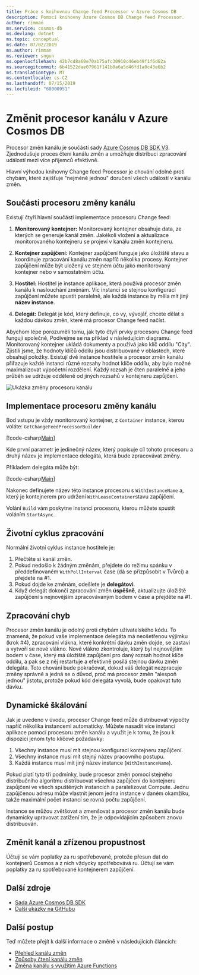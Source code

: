 ```yaml
---
title: Práce s knihovnou Change feed Processor v Azure Cosmos DB
description: Pomocí knihovny Azure Cosmos DB Change feed Processor.
author: rimman
ms.service: cosmos-db
ms.devlang: dotnet
ms.topic: conceptual
ms.date: 07/02/2019
ms.author: rimman
ms.reviewer: sngun
ms.openlocfilehash: 42b7cd8a60e70ab75afc30910c46eb49f1f6d62a
ms.sourcegitcommit: 6b41522dae07961f141b0a6a5d46fd1a0c43e6b2
ms.translationtype: MT
ms.contentlocale: cs-CZ
ms.lasthandoff: 07/15/2019
ms.locfileid: "68000951"
---
```

# <a name="change-feed-processor-in-azure-cosmos-db"></a>Změnit procesor kanálu v Azure Cosmos DB 

Procesor změn kanálu je součástí sady [Azure Cosmos DB SDK V3](https://github.com/Azure/azure-cosmos-dotnet-v3). Zjednodušuje proces čtení kanálu změn a umožňuje distribuci zpracování událostí mezi více příjemců efektivně.

Hlavní výhodou knihovny Change feed Processor je chování odolné proti chybám, které zajišťuje "nejméně jednou" doručení všech událostí v kanálu změn.

## <a name="components-of-the-change-feed-processor"></a>Součásti procesoru změny kanálu

Existují čtyři hlavní součásti implementace procesoru Change feed: 

1. **Monitorovaný kontejner:** Monitorovaný kontejner obsahuje data, ze kterých se generuje kanál změn. Jakékoli vložení a aktualizace monitorovaného kontejneru se projeví v kanálu změn kontejneru.

1. **Kontejner zapůjčení:** Kontejner zapůjčení funguje jako úložiště stavu a koordinuje zpracování kanálu změn napříč několika procesy. Kontejner zapůjčení může být uložený ve stejném účtu jako monitorovaný kontejner nebo v samostatném účtu. 

1. **Hostitel:** Hostitel je instance aplikace, která používá procesor změn kanálu k naslouchání změnám. Víc instancí se stejnou konfigurací zapůjčení můžete spustit paralelně, ale každá instance by měla mít jiný **název instance**. 

1. **Delegát:** Delegát je kód, který definuje, co vy, vývojář, chcete dělat s každou dávkou změn, které má procesor Change feed načíst. 

Abychom lépe porozuměli tomu, jak tyto čtyři prvky procesoru Change feed fungují společně, Podívejme se na příklad v následujícím diagramu. Monitorovaný kontejner ukládá dokumenty a používá jako klíč oddílu "City". Zjistili jsme, že hodnoty klíčů oddílu jsou distribuované v oblastech, které obsahují položky. Existují dvě instance hostitele a procesor změn kanálu přiřazuje každé instanci různé rozsahy hodnot klíče oddílu, aby bylo možné maximalizovat výpočetní rozdělení. Každý rozsah je čten paralelně a jeho průběh se udržuje odděleně od jiných rozsahů v kontejneru zapůjčení.

![Ukázka změny procesoru kanálu](./media/change-feed-processor/changefeedprocessor.png)

## <a name="implementing-the-change-feed-processor"></a>Implementace procesoru změny kanálu

Bod vstupu je vždy monitorovaný kontejner, z `Container` instance, kterou voláte: `GetChangeFeedProcessorBuilder`

[!code-csharp[Main](~/samples-cosmosdb-dotnet-change-feed-processor/src/Program.cs?name=DefineProcessor)]

Kde první parametr je jedinečný název, který popisuje cíl tohoto procesoru a druhý název je implementace delegáta, která bude zpracovávat změny. 

Příkladem delegáta může být:

[!code-csharp[Main](~/samples-cosmosdb-dotnet-change-feed-processor/src/Program.cs?name=Delegate)]

Nakonec definujete název této instance procesoru s `WithInstanceName` a, který je kontejnerem pro udržení `WithLeaseContainer`stavu zapůjčení.

Volání `Build` vám poskytne instanci procesoru, kterou můžete spustit voláním `StartAsync`.

## <a name="processing-life-cycle"></a>Životní cyklus zpracování

Normální životní cyklus instance hostitele je:

1. Přečtěte si kanál změn.
1. Pokud nedošlo k žádným změnám, přejdete do režimu spánku v předdefinovaném `WithPollInterval` čase (dá se přizpůsobit v Tvůrci) a přejdete na #1.
1. Pokud dojde ke změnám, odešlete je **delegátovi**.
1. Když delegát dokončí zpracování změn **úspěšně**, aktualizujte úložiště zapůjčení s nejnovějším zpracovávaným bodem v čase a přejděte na #1.

## <a name="error-handling"></a>Zpracování chyb

Procesor změn kanálu je odolný proti chybám uživatelského kódu. To znamená, že pokud vaše implementace delegáta má neošetřenou výjimku (krok #4), zpracování vlákna, které konkrétní dávku změn dojde, se zastaví a vytvoří se nové vlákno. Nové vlákno zkontroluje, který byl nejnovějším bodem v čase, který má úložiště zapůjčení pro daný rozsah hodnot klíče oddílu, a pak se z něj restartuje a efektivně posílá stejnou dávku změn delegáta. Toto chování bude pokračovat, dokud váš delegát nezpracuje změny správně a jedná se o důvod, proč má procesor změn "alespoň jednou" jistotu, protože pokud kód delegáta vyvolá, bude opakovat tuto dávku.

## <a name="dynamic-scaling"></a>Dynamické škálování

Jak je uvedeno v úvodu, procesor Change feed může distribuovat výpočty napříč několika instancemi automaticky. Můžete nasadit více instancí aplikace pomocí procesoru změn kanálu a využít je k tomu, že jsou k dispozici jenom tyto klíčové požadavky:

1. Všechny instance musí mít stejnou konfiguraci kontejneru zapůjčení.
1. Všechny instance musí mít stejný název pracovního postupu.
1. Každá instance musí mít jiný název instance (`WithInstanceName`).

Pokud platí tyto tři podmínky, bude procesor změn pomocí stejného distribučního algoritmu distribuovat všechna zapůjčení do kontejneru zapůjčení ve všech spuštěných instancích a paralelizovat Compute. Jednu zapůjčenou adresu může vlastnit jenom jedna instance v daném okamžiku, takže maximální počet instancí se rovná počtu zapůjčení.

Instance se můžou zvětšovat a zmenšovat a procesor změn kanálu bude dynamicky upravovat zatížení tím, že je odpovídajícím způsobem znovu distribuován.

## <a name="change-feed-and-provisioned-throughput"></a>Změnit kanál a zřízenou propustnost

Účtují se vám poplatky za ru spotřebované, protože přesun dat do kontejnerů Cosmos a z nich vždycky spotřebovává ru. Účtují se vám poplatky za ru spotřebované kontejnerem zapůjčení.

## <a name="additional-resources"></a>Další zdroje

* [Sada Azure Cosmos DB SDK](sql-api-sdk-dotnet.md)
* [Další ukázky na GitHubu](https://github.com/Azure-Samples/cosmos-dotnet-change-feed-processor)

## <a name="next-steps"></a>Další postup

Teď můžete přejít k další informace o změně v následujících článcích:

* [Přehled kanálu změn](change-feed.md)
* [Způsoby čtení kanálu změn](read-change-feed.md)
* [Změna kanálu s využitím Azure Functions](change-feed-functions.md)
